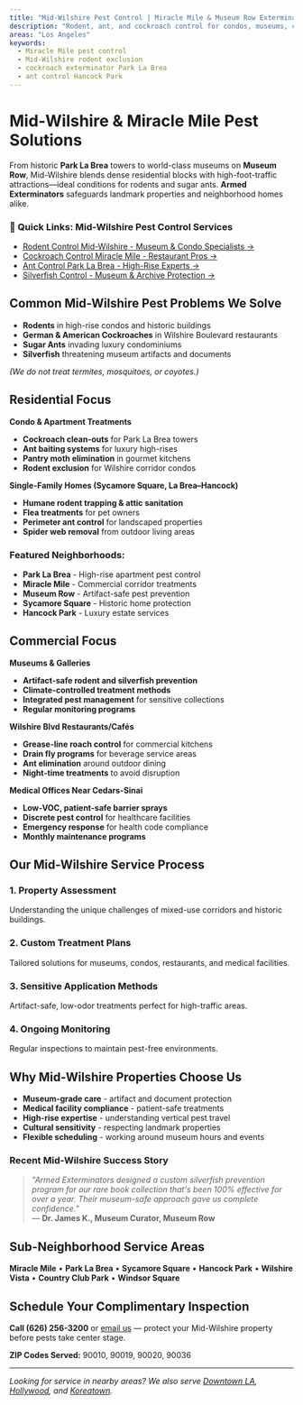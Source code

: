 ```yaml
---
title: "Mid-Wilshire Pest Control | Miracle Mile & Museum Row Exterminators"
description: "Rodent, ant, and cockroach control for condos, museums, cafés, and offices along Wilshire Boulevard's Miracle Mile."
areas: "Los Angeles"
keywords:
  - Miracle Mile pest control
  - Mid-Wilshire rodent exclusion
  - cockroach exterminator Park La Brea
  - ant control Hancock Park
---
```


# Mid-Wilshire & **Miracle Mile** Pest Solutions

From historic **Park La Brea** towers to world-class museums on **Museum Row**, Mid-Wilshire blends dense residential blocks with high-foot-traffic attractions—ideal conditions for rodents and sugar ants. **Armed Exterminators** safeguards landmark properties and neighborhood homes alike.

<div class="location-services-box">
<h3>🎯 Quick Links: Mid-Wilshire Pest Control Services</h3>
<ul>
<li><a href="/rodent-control-mid-wilshire/">Rodent Control Mid-Wilshire - Museum & Condo Specialists <span class="arrow">→</span></a></li>
<li><a href="/roach-control-mid-wilshire/">Cockroach Control Miracle Mile - Restaurant Pros <span class="arrow">→</span></a></li>
<li><a href="/ant-control-mid-wilshire/">Ant Control Park La Brea - High-Rise Experts <span class="arrow">→</span></a></li>
<li><a href="/silverfish-control-mid-wilshire/">Silverfish Control - Museum & Archive Protection <span class="arrow">→</span></a></li>
</ul>
</div>

## Common Mid-Wilshire Pest Problems We Solve

- **Rodents** in high-rise condos and historic buildings
- **German & American Cockroaches** in Wilshire Boulevard restaurants
- **Sugar Ants** invading luxury condominiums
- **Silverfish** threatening museum artifacts and documents

*(We do not treat termites, mosquitoes, or coyotes.)*

## Residential Focus

**Condo & Apartment Treatments**  
* **Cockroach clean-outs** for Park La Brea towers
* **Ant baiting systems** for luxury high-rises
* **Pantry moth elimination** in gourmet kitchens
* **Rodent exclusion** for Wilshire corridor condos

**Single-Family Homes (Sycamore Square, La Brea–Hancock)**  
* **Humane rodent trapping & attic sanitation**
* **Flea treatments** for pet owners
* **Perimeter ant control** for landscaped properties
* **Spider web removal** from outdoor living areas

### Featured Neighborhoods:
* **Park La Brea** - High-rise apartment pest control
* **Miracle Mile** - Commercial corridor treatments
* **Museum Row** - Artifact-safe pest prevention
* **Sycamore Square** - Historic home protection
* **Hancock Park** - Luxury estate services

## Commercial Focus

**Museums & Galleries**  
* **Artifact-safe rodent and silverfish prevention**
* **Climate-controlled treatment methods**
* **Integrated pest management** for sensitive collections
* **Regular monitoring programs**

**Wilshire Blvd Restaurants/Cafés**  
* **Grease-line roach control** for commercial kitchens
* **Drain fly programs** for beverage service areas
* **Ant elimination** around outdoor dining
* **Night-time treatments** to avoid disruption

**Medical Offices Near Cedars-Sinai**  
* **Low-VOC, patient-safe barrier sprays**
* **Discrete pest control** for healthcare facilities
* **Emergency response** for health code compliance
* **Monthly maintenance programs**

## Our Mid-Wilshire Service Process

### 1. **Property Assessment**
Understanding the unique challenges of mixed-use corridors and historic buildings.

### 2. **Custom Treatment Plans**
Tailored solutions for museums, condos, restaurants, and medical facilities.

### 3. **Sensitive Application Methods**
Artifact-safe, low-odor treatments perfect for high-traffic areas.

### 4. **Ongoing Monitoring**
Regular inspections to maintain pest-free environments.

## Why Mid-Wilshire Properties Choose Us

* **Museum-grade care** - artifact and document protection
* **Medical facility compliance** - patient-safe treatments
* **High-rise expertise** - understanding vertical pest travel
* **Cultural sensitivity** - respecting landmark properties
* **Flexible scheduling** - working around museum hours and events

### Recent Mid-Wilshire Success Story

> *"Armed Exterminators designed a custom silverfish prevention program for our rare book collection that's been 100% effective for over a year. Their museum-safe approach gave us complete confidence."*  
> — **Dr. James K., Museum Curator, Museum Row**

## Sub-Neighborhood Service Areas

**Miracle Mile** • **Park La Brea** • **Sycamore Square** • **Hancock Park** • **Wilshire Vista** • **Country Club Park** • **Windsor Square**

## Schedule Your Complimentary Inspection

**Call (626) 256-3200** or [email us](mailto:armedex@sbcglobal.net) — protect your Mid-Wilshire property before pests take center stage.

**ZIP Codes Served:** 90010, 90019, 90020, 90036

---

*Looking for service in nearby areas? We also serve [Downtown LA](/locations/downtown-los-angeles/), [Hollywood](/locations/hollywood/), and [Koreatown](/locations/koreatown/).*